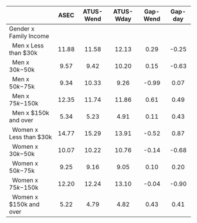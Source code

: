 
|                      |         ASEC |    ATUS-Wend |    ATUS-Wday |     Gap-Wend |      Gap-day |
| -------------------- | :----------: | :----------: | :----------: | :----------: | :----------: |
| Gender x Family Income |              |              |              |              |              |
| &nbsp;&nbsp;Men x Less than $30k |        11.88 |        11.58 |        12.13 |         0.29 |        -0.25 |
| &nbsp;&nbsp;Men x $30k-$50k |         9.57 |         9.42 |        10.20 |         0.15 |        -0.63 |
| &nbsp;&nbsp;Men x $50k-$75k |         9.34 |        10.33 |         9.26 |        -0.99 |         0.07 |
| &nbsp;&nbsp;Men x $75k-$150k |        12.35 |        11.74 |        11.86 |         0.61 |         0.49 |
| &nbsp;&nbsp;Men x $150k and over |         5.34 |         5.23 |         4.91 |         0.11 |         0.43 |
| &nbsp;&nbsp;Women x Less than $30k |        14.77 |        15.29 |        13.91 |        -0.52 |         0.87 |
| &nbsp;&nbsp;Women x $30k-$50k |        10.07 |        10.22 |        10.76 |        -0.14 |        -0.68 |
| &nbsp;&nbsp;Women x $50k-$75k |         9.25 |         9.16 |         9.05 |         0.10 |         0.20 |
| &nbsp;&nbsp;Women x $75k-$150k |        12.20 |        12.24 |        13.10 |        -0.04 |        -0.90 |
| &nbsp;&nbsp;Women x $150k and over |         5.22 |         4.79 |         4.82 |         0.43 |         0.41 |

